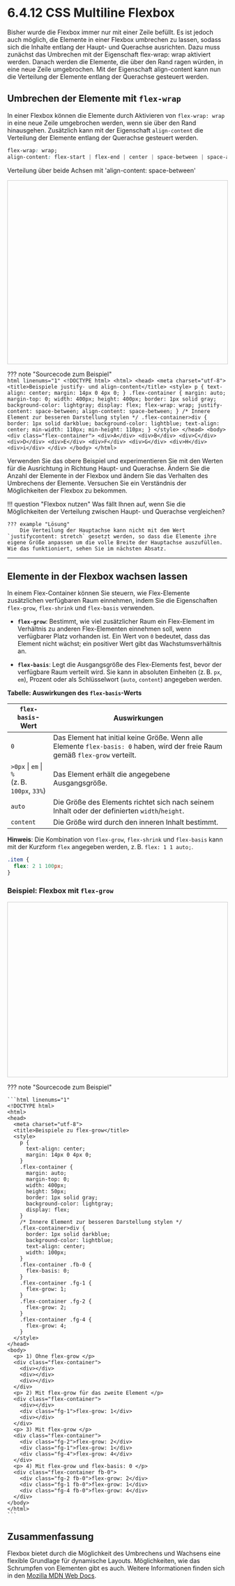 # 6.4.12 CSS Multiline Flexbox

Bisher wurde die Flexbox immer nur mit einer Zeile befüllt. Es ist jedoch auch möglich, die Elemente in einer Flexbox umbrechen zu lassen, sodass sich die Inhalte entlang der Haupt- und Querachse ausrichten. Dazu muss zunächst das Umbrechen mit der Eigenschaft flex-wrap: wrap aktiviert werden. Danach werden die Elemente, die über den Rand ragen würden, in eine neue Zeile umgebrochen. Mit der Eigenschaft align-content kann nun die Verteilung der Elemente entlang der Querachse gesteuert werden. 


## Umbrechen der Elemente mit `flex-wrap`

In einer Flexbox können die Elemente durch Aktivieren von `flex-wrap: wrap` in eine neue Zeile umgebrochen werden, wenn sie über den Rand hinausgehen. Zusätzlich kann mit der Eigenschaft `align-content` die Verteilung der Elemente entlang der Querachse gesteuert werden.

```css linenums="1"
flex-wrap: wrap;
align-content: flex-start | flex-end | center | space-between | space-around | stretch;
```

Verteilung über beide Achsen mit 'align-content: space-between'

<iframe id="static-preview-frame" style="width: 100%; height: 420px; border: 1px solid #ccc;"></iframe>
<script>
  const iframeContent = `
    <!DOCTYPE html>
    <html>
    <head>
      <meta charset="utf-8">
      <title>Beispiele justify- und align-content</title>
      <style>
        p {
          text-align: center;
          margin: 14px 0 4px 0;
        }
        .flex-container {
          margin: auto;
          margin-top: 0;
          width: 400px;
          height: 400px;
          border: 1px solid gray;
          background-color: lightgray;
          display: flex;
          flex-wrap: wrap;
          justify-content: space-between;
          align-content: space-between;
        }
        /* Innere Element zur besseren Darstellung stylen */
        .flex-container>div {
          border: 1px solid darkblue;
          background-color: lightblue;
          text-align: center;
          min-width: 110px;
          min-height: 110px;
        }
      </style>
    </head>
    <body>
      <div class="flex-container">
        <div>A</div>
        <div>B</div>
        <div>C</div>
        <div>D</div>
        <div>E</div>
        <div>F</div>
        <div>G</div>
        <div>H</div>
        <div>i</div>
      </div>
    </body>
    </html>
  `;
  const iframe = document.getElementById('static-preview-frame');
  iframe.srcdoc = iframeContent;
</script>


??? note "Sourcecode zum Beispiel"   
    ```html linenums="1"
    <!DOCTYPE html>
    <html>
    <head>
      <meta charset="utf-8">
      <title>Beispiele justify- und align-content</title>
      <style>
        p {
          text-align: center;
          margin: 14px 0 4px 0;
        }
        .flex-container {
          margin: auto;
          margin-top: 0;
          width: 400px;
          height: 400px;
          border: 1px solid gray;
          background-color: lightgray;
          display: flex;
          flex-wrap: wrap;
          justify-content: space-between;
          align-content: space-between;
        }
        /* Innere Element zur besseren Darstellung stylen */
        .flex-container>div {
          border: 1px solid darkblue;
          background-color: lightblue;
          text-align: center;
          min-width: 110px;
          min-height: 110px;
        }
      </style>
    </head>
    <body>
      <div class="flex-container">
        <div>A</div>
        <div>B</div>
        <div>C</div>
        <div>D</div>
        <div>E</div>
        <div>F</div>
        <div>G</div>
        <div>H</div>
        <div>i</div>
      </div>
    </body>
    </html>
    ```

Verwenden Sie das obere Beispiel und experimentieren Sie mit den Werten für die Ausrichtung in Richtung Haupt- und Querachse. Ändern Sie die Anzahl der Elemente in der Flexbox und ändern Sie das Verhalten des Umbrechens der Elemente. Versuchen Sie ein Verständnis der Möglichkeiten der Flexbox zu bekommen. 

!!! question "Flexbox nutzen"
    Was fällt Ihnen auf, wenn Sie die Möglichkeiten der Verteilung zwischen Haupt- und Querachse vergleichen?

    ??? example "Lösung"
        Die Verteilung der Hauptachse kann nicht mit dem Wert `justifycontent: stretch` gesetzt werden, so dass die Elemente ihre eigene Größe anpassen um die volle Breite der Hauptachse auszufüllen. Wie das funktioniert, sehen Sie im nächsten Absatz. 

---


## Elemente in der Flexbox wachsen lassen

In einem Flex-Container können Sie steuern, wie Flex-Elemente zusätzlichen verfügbaren Raum einnehmen, indem Sie die Eigenschaften `flex-grow`, `flex-shrink` und `flex-basis` verwenden.

- **`flex-grow`**: Bestimmt, wie viel zusätzlicher Raum ein Flex-Element im Verhältnis zu anderen Flex-Elementen einnehmen soll, wenn verfügbarer Platz vorhanden ist. Ein Wert von `0` bedeutet, dass das Element nicht wächst; ein positiver Wert gibt das Wachstumsverhältnis an.

- **`flex-basis`**: Legt die Ausgangsgröße des Flex-Elements fest, bevor der verfügbare Raum verteilt wird. Sie kann in absoluten Einheiten (z. B. `px`, `em`), Prozent oder als Schlüsselwort (`auto`, `content`) angegeben werden.

**Tabelle: Auswirkungen des `flex-basis`-Werts**

| `flex-basis`-Wert | Auswirkungen                                                                                                      |
|-------------------|-------------------------------------------------------------------------------------------------------------------|
| `0`               | Das Element hat initial keine Größe. Wenn alle Elemente `flex-basis: 0` haben, wird der freie Raum gemäß `flex-grow` verteilt. |
| `>0px` \| `em` \| `%` <br>(z. B. `100px`, `33%`) | Das Element erhält die angegebene Ausgangsgröße.                                          |
| `auto`            | Die Größe des Elements richtet sich nach seinem Inhalt oder der definierten `width`/`height`.                     |
| `content`         | Die Größe wird durch den inneren Inhalt bestimmt.                                                                 |

**Hinweis**: Die Kombination von `flex-grow`, `flex-shrink` und `flex-basis` kann mit der Kurzform `flex` angegeben werden, z. B. `flex: 1 1 auto;`.

```css linenums="1"
.item {
  flex: 2 1 100px;
}
```

### Beispiel: Flexbox mit `flex-grow`

<iframe id="static-preview-frame2" style="width: 100%; height: 400px; border: 1px solid #ccc;"></iframe>
<script>
  const iframeContent2 = `
    <!DOCTYPE html>
    <html>
    <head>
      <meta charset="utf-8">
      <title>Beispiele zu flex-grow</title>
      <style>
        p {
          text-align: center;
          margin: 14px 0 4px 0;
        }
        .flex-container {
          margin: auto;
          margin-top: 0;
          width: 400px;
          height: 50px;
          border: 1px solid gray;
          background-color: lightgray;
          display: flex;
        }
        /* Innere Element zur besseren Darstellung stylen */
        .flex-container>div {
          border: 1px solid darkblue;
          background-color: lightblue;
          text-align: center;
          width: 100px;
        }
        .flex-container .fb-0 {
          flex-basis: 0;
        }
        .flex-container .fg-1 {
          flex-grow: 1;
        }
        .flex-container .fg-2 {
          flex-grow: 2;
        }
        .flex-container .fg-4 {
          flex-grow: 4;
        }
      </style>
    </head>
    <body>
      <p> 1) Ohne flex-grow </p>
      <div class="flex-container">
        <div></div>
        <div></div>
        <div></div>
      </div>
      <p> 2) Mit flex-grow für das zweite Element </p>
      <div class="flex-container">
        <div></div>
        <div class="fg-1">flex-grow: 1</div>
        <div></div>
      </div>
      <p> 3) Mit flex-grow </p>
      <div class="flex-container">
        <div class="fg-2">flex-grow: 2</div>
        <div class="fg-1">flex-grow: 1</div>
        <div class="fg-4">flex-grow: 4</div>
      </div>
      <p> 4) Mit flex-grow und flex-basis: 0 </p>
      <div class="flex-container fb-0">
        <div class="fg-2 fb-0">flex-grow: 2</div>
        <div class="fg-1 fb-0">flex-grow: 1</div>
        <div class="fg-4 fb-0">flex-grow: 4</div>
      </div>
    </body>
    </html>
  `;
  const iframe2 = document.getElementById('static-preview-frame2');
  iframe2.srcdoc = iframeContent2;
</script>


??? note "Sourcecode zum Beispiel"
   
    ```html linenums="1"
    <!DOCTYPE html>
    <html>
    <head>
      <meta charset="utf-8">
      <title>Beispiele zu flex-grow</title>
      <style>
        p {
          text-align: center;
          margin: 14px 0 4px 0;
        }
        .flex-container {
          margin: auto;
          margin-top: 0;
          width: 400px;
          height: 50px;
          border: 1px solid gray;
          background-color: lightgray;
          display: flex;
        }
        /* Innere Element zur besseren Darstellung stylen */
        .flex-container>div {
          border: 1px solid darkblue;
          background-color: lightblue;
          text-align: center;
          width: 100px;
        }
        .flex-container .fb-0 {
          flex-basis: 0;
        }
        .flex-container .fg-1 {
          flex-grow: 1;
        }
        .flex-container .fg-2 {
          flex-grow: 2;
        }
        .flex-container .fg-4 {
          flex-grow: 4;
        }
      </style>
    </head>
    <body>
      <p> 1) Ohne flex-grow </p>
      <div class="flex-container">
        <div></div>
        <div></div>
        <div></div>
      </div>
      <p> 2) Mit flex-grow für das zweite Element </p>
      <div class="flex-container">
        <div></div>
        <div class="fg-1">flex-grow: 1</div>
        <div></div>
      </div>
      <p> 3) Mit flex-grow </p>
      <div class="flex-container">
        <div class="fg-2">flex-grow: 2</div>
        <div class="fg-1">flex-grow: 1</div>
        <div class="fg-4">flex-grow: 4</div>
      </div>
      <p> 4) Mit flex-grow und flex-basis: 0 </p>
      <div class="flex-container fb-0">
        <div class="fg-2 fb-0">flex-grow: 2</div>
        <div class="fg-1 fb-0">flex-grow: 1</div>
        <div class="fg-4 fb-0">flex-grow: 4</div>
      </div>
    </body>
    </html>
    ```




## Zusammenfassung

Flexbox bietet durch die Möglichkeit des Umbrechens und Wachsens eine flexible Grundlage für dynamische Layouts. Möglichkeiten, wie das Schrumpfen von Elementen gibt es auch. Weitere Informationen finden sich in den [Mozilla MDN Web Docs](https://developer.mozilla.org/en-US/docs/Web/CSS/CSS_Flexible_Box_Layout).
